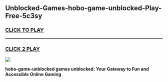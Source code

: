 
## Unblocked-Games-hobo-game-unblocked-Play-Free-5c3sy
<h3>
<a href="https://premium76.site?title=hobo-game-unblocked&ref=23A">CLICK TO PLAY</a></h3>
<hr>

<h3>
<a href="https://premium76.site?title=hobo-game-unblocked&ref=23A">CLICK 2 PLAY</a>
  
</h3>

<a href="https://premium76.site?title=hobo-game-unblocked&ref=23A"><img src="https://clearcache.store/games.png"></a>


**hobo-game-unblocked games unblocked: Your Gateway to Fun and Accessible Online Gaming**
